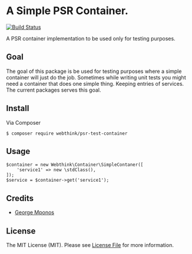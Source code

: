 # A Simple PSR Container.

[![Build Status](https://travis-ci.org/webthinkgr/psr-test-container.svg?branch=master)](https://travis-ci.org/webthinkgr/psr-test-container)

A PSR container implementation to be used only for testing purposes.

## Goal

The goal of this package is be used for testing purposes where a simple container will just do the job.
Sometimes while writing unit tests you might need a container that does one simple thing. Keeping entries of services.
The current packages serves this goal.

## Install

Via Composer

    $ composer require webthink/psr-test-container

## Usage

```
$container = new Webthink\Container\SimpleContaner([
    'service1' => new \stdClass(),
]);
$service = $container->get('service1');
```

## Credits

- [George Mponos](https://github.com/gmponos)

## License

The MIT License (MIT). Please see [License File](LICENSE.md) for more information.